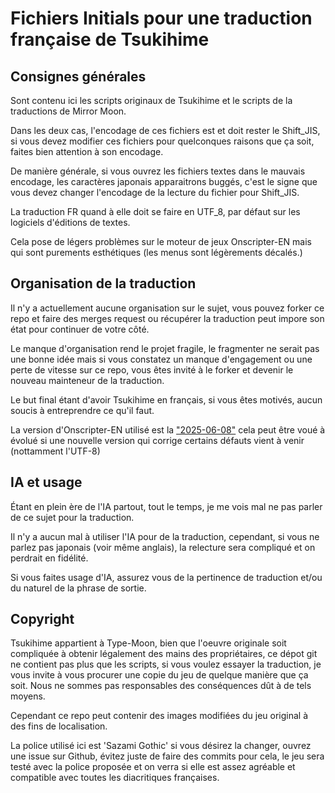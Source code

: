 # Fichiers Initials pour une traduction française de Tsukihime

## Consignes générales

Sont contenu ici les scripts originaux de Tsukihime et le scripts de la traductions de Mirror Moon.

Dans les deux cas, l'encodage de ces fichiers est et doit rester le Shift_JIS, si vous devez modifier ces fichiers pour quelconques raisons que ça soit, faites bien attention à son encodage.

De manière générale, si vous ouvrez les fichiers textes dans le mauvais encodage, les caractères japonais apparaitrons buggés, c'est le signe que vous devez changer l'encodage de la lecture du fichier pour Shift_JIS.

La traduction FR quand à elle doit se faire en UTF_8, par défaut sur les logiciels d'éditions de textes.

Cela pose de légers problèmes sur le moteur de jeux Onscripter-EN mais qui sont purements esthétiques (les menus sont légèrements décalés.)

## Organisation de la traduction

Il n'y a actuellement aucune organisation sur le sujet, vous pouvez forker ce repo et faire des merges request ou récupérer la traduction peut impore son état pour continuer de votre côté.

Le manque d'organisation rend le projet fragile, le fragmenter ne serait pas une bonne idée mais si vous constatez un manque d'engagement ou une perte de vitesse sur ce repo, vous êtes invité à le forker et devenir le nouveau mainteneur de la traduction.


Le but final étant d'avoir Tsukihime en français, si vous êtes motivés, aucun soucis à entreprendre ce qu'il faut.


La version d'Onscripter-EN utilisé est la ["2025-06-08"](https://github.com/Galladite27/ONScripter-EN/releases/tag/2025-06-08) cela peut être voué à évolué si une nouvelle version qui corrige certains défauts vient à venir (nottamment l'UTF-8)

## IA et usage

Étant en plein ère de l'IA partout, tout le temps, je me vois mal ne pas parler de ce sujet pour la traduction.

Il n'y a aucun mal à utiliser l'IA pour de la traduction, cependant, si vous ne parlez pas japonais (voir même anglais), la relecture sera compliqué et on perdrait en fidélité.

Si vous faites usage d'IA, assurez vous de la pertinence de traduction et/ou du naturel de la phrase de sortie.

## Copyright

Tsukihime appartient à Type-Moon, bien que l'oeuvre originale soit compliquée à obtenir légalement des mains des propriétaires, ce dépot git ne contient pas plus que les scripts, si vous voulez essayer la traduction, je vous invite à vous procurer une copie du jeu de quelque manière que ça soit. Nous ne sommes pas responsables des conséquences dût à de tels moyens. 

Cependant ce repo peut contenir des images modifiées du jeu original à des fins de localisation.

La police utilisé ici est 'Sazami Gothic' si vous désirez la changer, ouvrez une issue sur Github, évitez juste de faire des commits pour cela, le jeu sera testé avec la police proposée et on verra si elle est assez agréable et compatible avec toutes les diacritiques françaises.